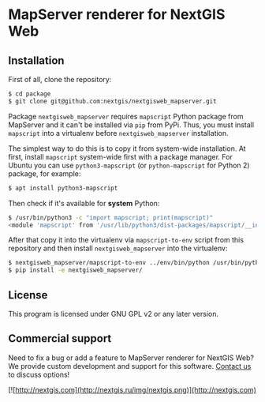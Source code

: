 # MapServer renderer for NextGIS Web

## Installation

First of all, clone the repository:

```bash
$ cd package
$ git clone git@github.com:nextgis/nextgisweb_mapserver.git
```

Package ``nextgisweb_mapserver`` requires ``mapscript`` Python package from
MapServer and it can't be installed via ``pip`` from PyPi. Thus, you must
install ``mapscript`` into a virtualenv before ``nextgisweb_mapserver``
installation.

The simplest way to do this is to copy it from system-wide installation. At
first, install ``mapscript`` system-wide first with a package manager. For
Ubuntu you can use ``python3-mapscript`` (or ``python-mapscript`` for Python 2)
package, for example:

```bash
$ apt install python3-mapscript
```

Then check if it's available for **system** Python:

```bash
$ /usr/bin/python3 -c "import mapscript; print(mapscript)"
<module 'mapscript' from '/usr/lib/python3/dist-packages/mapscript/__init__.py'>
```

After that copy it into the virtualenv via ``mapscript-to-env`` script from this
repository and then install ``nextgisweb_mapserver`` into the virtualenv:

```bash
$ nextgisweb_mapserver/mapscript-to-env ../env/bin/python /usr/bin/python3
$ pip install -e nextgisweb_mapserver/
```

## License

This program is licensed under GNU GPL v2 or any later version.

## Commercial support

Need to fix a bug or add a feature to MapServer renderer for NextGIS Web? We
provide custom development and support for this software. [Contact
us](http://nextgis.ru/en/contact/) to discuss options!

[![http://nextgis.com](http://nextgis.ru/img/nextgis.png)](http://nextgis.com)
